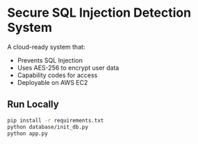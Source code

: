 # Secure SQL Injection Detection System

A cloud-ready system that:
- Prevents SQL Injection
- Uses AES-256 to encrypt user data
- Capability codes for access
- Deployable on AWS EC2

## Run Locally
```bash
pip install -r requirements.txt
python database/init_db.py
python app.py
